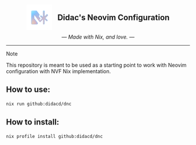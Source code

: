 <div style="display: flex; align-items: center; justify-content: center; margin-top: 20px; gap: 15px;">
  <img 
    src="./assets/dnc_logo.png" 
    width="70px" 
    height="auto" 
    alt="DNC Logo" 
  />
  <h1 style="margin: 0; font-size: 1.5em;">Didac's Neovim Configuration</h1>
</div>
<p style="text-align: center; margin-top: 10px; font-style: italic;">
  — Made with Nix, and love. —
</p>

---

> [!NOTE]
> This repository is meant to be used as a starting point
> to work with Neovim configuration with NVF Nix implementation.

## How to use:

```bash
nix run github:didacd/dnc
```

## How to install:

```bash
nix profile install github:didacd/dnc
```


